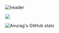 ![header](https://capsule-render.vercel.app/api?type=waving&color=000000&height=300&section=header&text=hackintoanetwork&fontColor=FFFFFF&fontSize=70&animation=fadeIn)

<a href="https://hackintoanetwork.com" target="_blank"><img src="https://img.shields.io/badge/white?style=for-the-badge&logo=tistory&logoColor=white"/></a>

![Anurag's GitHub stats](https://github-readme-stats.vercel.app/api?username=hackintoanetwork&show_icons=true&theme=tokyonight)
